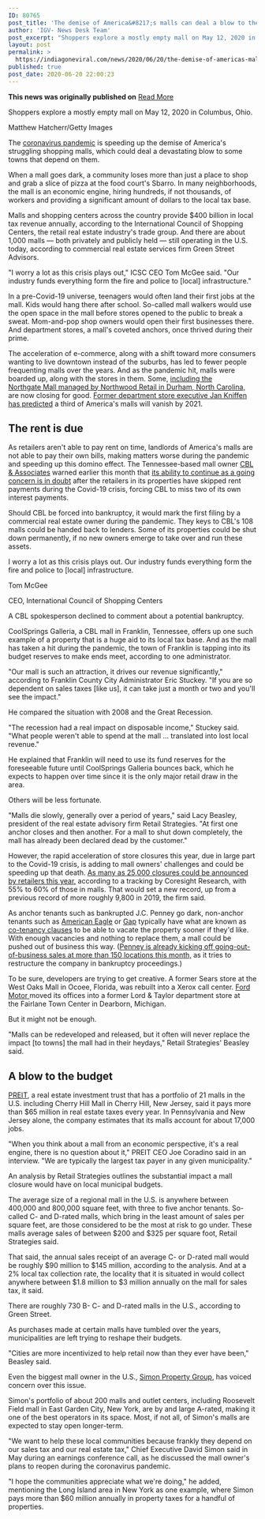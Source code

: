 ```yaml
---
ID: 80765
post_title: 'The demise of America&#8217;s malls can deal a blow to the towns that depend on them'
author: 'IGV- News Desk Team'
post_excerpt: "Shoppers explore a mostly empty mall on May 12, 2020 in Columbus, Ohio.Matthew Hatcherr/Getty ImagesThe coronavirus pandemic is speeding up the demise of America's struggling shopping malls, which could deal a devastating blow to some towns that depend on them. When a mall goes dark, a community loses more than just a place to shop and&hellip;"
layout: post
permalink: >
  https://indiagoneviral.com/news/2020/06/20/the-demise-of-americas-malls-can-deal-a-blow-to-the-towns-that-depend-on-them/80765/india-gone-viral/
published: true
post_date: 2020-06-20 22:00:23
---
```

<b>This news was originally published on</b> <a href="https://www.cnbc.com/2020/06/20/how-mall-closings-in-america-hurt-the-towns-depending-on-them.html" class="button purchase" rel="nofollow noopener noreferrer" target="_blank">Read More</a> <br/><div data-analytics="RegularArticle-articleBody-5-2" data-module="ArticleBody" data-test="articleBody-2" id="RegularArticle-ArticleBody-5"><div data-test="InlineImage" id="ArticleBody-InlineImage-106552199"><div><div><p>Shoppers explore a mostly empty mall on May 12, 2020 in Columbus, Ohio.</p><p>Matthew Hatcherr/Getty Images</p></div></div></div><div><p>The <a href="https://www.cnbc.com/coronavirus/">coronavirus pandemic</a> is speeding up the demise of America's struggling shopping malls, which could deal a devastating blow to some towns that depend on them. </p><p>When a mall goes dark, a community loses more than just a place to shop and grab a slice of pizza at the food court's Sbarro. In many neighborhoods, the mall is an economic engine, hiring hundreds, if not thousands, of workers and providing a significant amount of dollars to the local tax base. </p><p>Malls and shopping centers across the country provide $400 billion in local tax revenue annually, according to the International Council of Shopping Centers, the retail real estate industry's trade group. And there are about 1,000 malls — both privately and publicly held — still operating in the U.S. today, according to commercial real estate services firm Green Street Advisors. </p><p>"I worry a lot as this crisis plays out," ICSC CEO Tom McGee said. "Our industry funds everything form the fire and police to [local] infrastructure." </p><p>In a pre-Covid-19 universe, teenagers would often land their first jobs at the mall. Kids would hang there after school. So-called mall walkers would use the open space in the mall before stores opened to the public to break a sweat. Mom-and-pop shop owners would open their first businesses there. And department stores, a mall's coveted anchors, once thrived during their prime. </p><p>The acceleration of e-commerce, along with a shift toward more consumers wanting to live downtown instead of the suburbs, has led to fewer people frequenting malls over the years. And as the pandemic hit, malls were boarded up, along with the stores in them. Some, <a href="https://www.newsobserver.com/news/business/article242481511.html" target="_blank" rel="noopener noreferrer">including the Northgate Mall managed by Northwood Retail in Durham, North Carolina,</a> are now closing for good. <a href="https://www.cnbc.com/2020/06/10/a-third-of-americas-malls-will-disappear-by-next-year-jan-kniffen.html">Former department store executive Jan Kniffen has predicted</a> a third of America's malls will vanish by 2021. </p></div><h2>The rent is due</h2><div><p>As retailers aren't able to pay rent on time, landlords of America's malls are not able to pay their own bills, making matters worse during the pandemic and speeding up this domino effect. The Tennessee-based mall owner <a href="https://www.cnbc.com/quotes/?symbol=CBL">CBL & Associates</a> warned earlier this month that <a href="https://www.cnbc.com/2020/06/05/mall-owner-cbl-warns-about-its-ability-to-continue-as-a-going-concern.html">its ability to continue as a going concern is in doubt</a> after the retailers in its properties have skipped rent payments during the Covid-19 crisis, forcing CBL to miss two of its own interest payments. </p><p>Should CBL be forced into bankruptcy, it would mark the first filing by a commercial real estate owner during the pandemic. They keys to CBL's 108 malls could be handed back to lenders. Some of its properties could be shut down permanently, if no new owners emerge to take over and run these assets. </p></div><div data-test="Pullquote"><div><div><p>I worry a lot as this crisis plays out. Our industry funds everything form the fire and police to [local] infrastructure.</p><div><p>Tom McGee</p><p>CEO, International Council of Shopping Centers</p></div></div></div></div><div><p>A CBL spokesperson declined to comment about a potential bankruptcy. </p><p>CoolSprings Galleria, a CBL mall in Franklin, Tennessee, offers up one such example of a property that is a huge aid to its local tax base. And as the mall has taken a hit during the pandemic, the town of Franklin is tapping into its budget reserves to make ends meet, according to one administrator. </p><p>"Our mall is such an attraction, it drives our revenue significantly," according to Franklin County City Administrator Eric Stuckey. "If you are so dependent on sales taxes [like us], it can take just a month or two and you'll see the impact." </p><p>He compared the situation with 2008 and the Great Recession. </p><p>"The recession had a real impact on disposable income," Stuckey said. "What people weren't able to spend at the mall ... translated into lost local revenue." </p><p>He explained that Franklin will need to use its fund reserves for the foreseeable future until CoolSprings Galleria bounces back, which he expects to happen over time since it is the only major retail draw in the area. </p><p>Others will be less fortunate. </p><p>"Malls die slowly, generally over a period of years," said Lacy Beasley, president of the real estate advisory firm Retail Strategies. "At first one anchor closes and then another. For a mall to shut down completely, the mall has already been declared dead by the customer." </p><p>However, the rapid acceleration of store closures this year, due in large part to the Covid-19 crisis, is adding to mall owners' challenges and could be speeding up that death. <a href="https://www.cnbc.com/2020/06/09/coresight-predicts-record-25000-retail-stores-will-close-in-2020.html">As many as 25,000 closures could be announced by retailers this year,</a> according to a tracking by Coresight Research, with 55% to 60% of those in malls. That would set a new record, up from a previous record of more roughly 9,800 in 2019, the firm said. </p></div><div><p>As anchor tenants such as bankrupted J.C. Penney go dark, non-anchor tenants such as <a href="http://www.cnbc.com/quotes/?symbol=AEO">American Eagle</a> or <a href="http://www.cnbc.com/quotes/?symbol=GPS">Gap</a> typically have what are known as <a href="https://www.cnbc.com/2020/04/23/coronavirus-will-speed-up-store-closures-what-landlords-need-to-watch-next.html">co-tenancy clauses</a> to be able to vacate the property sooner if they'd like. With enough vacancies and nothing to replace them, a mall could be pushed out of business this way. (<a href="https://www.cnbc.com/2020/06/04/jc-penney-announces-154-stores-set-to-close-this-summer-heres-the-full-list.html">Penney is already kicking off going-out-of-business sales at more than 150 locations this month,</a> as it tries to restructure the company in bankruptcy proceedings.) </p><p>To be sure, developers are trying to get creative. A former Sears store at the West Oaks Mall in Ocoee, Florida, was rebuilt into a Xerox call center. <a href="http://www.cnbc.com/quotes/?symbol=F">Ford Motor </a>moved its offices into a former Lord & Taylor department store at the Fairlane Town Center in Dearborn, Michigan. </p><p>But it might not be enough. </p><p>"Malls can be redeveloped and released, but it often will never replace the impact [to towns] the mall had in their heydays," Retail Strategies' Beasley said. </p></div><h2>A blow to the budget </h2><div><p><a href="https://www.cnbc.com/quotes/?symbol=PEI">PREIT</a>, a real estate investment trust that has a portfolio of 21 malls in the U.S. including Cherry Hill Mall in Cherry Hill, New Jersey, said it pays more than $65 million in real estate taxes every year. In Pennsylvania and New Jersey alone, the company estimates that its malls account for about 17,000 jobs. </p><p>"When you think about a mall from an economic perspective, it's a real engine, there is no question about it," PREIT CEO Joe Coradino said in an interview. "We are typically the largest tax payer in any given municipality." </p><p>An analysis by Retail Strategies outlines the substantial impact a mall closure would have on local municipal budgets. </p><p>The average size of a regional mall in the U.S. is anywhere between 400,000 and 800,000 square feet, with three to five anchor tenants. So-called C- and D-rated malls, which bring in the least amount of sales per square feet, are those considered to be the most at risk to go under. These malls average sales of between $200 and $325 per square foot, Retail Strategies said. </p><p>That said, the annual sales receipt of an average C- or D-rated mall would be roughly $90 million to $145 million, according to the analysis. And at a 2% local tax collection rate, the locality that it is situated in would collect anywhere between $1.8 million to $3 million annually on the mall for sales tax, it said. </p><p>There are roughly 730 B- C- and D-rated malls in the U.S., according to Green Street. </p><p>As purchases made at certain malls have tumbled over the years, municipalities are left trying to reshape their budgets. </p><p>"Cities are more incentivized to help retail now than they ever have been," Beasley said. </p><p>Even the biggest mall owner in the U.S., <a href="https://www.cnbc.com/quotes/?symbol=SPG">Simon Property Group</a>, has voiced concern over this issue. </p><p>Simon's portfolio of about 200 malls and outlet centers, including Roosevelt Field mall in East Garden City, New York, are by and large A-rated, making it one of the best operators in its space. Most, if not all, of Simon's malls are expected to stay open longer-term. </p><p>"We want to help these local communities because frankly they depend on our sales tax and our real estate tax," Chief Executive David Simon said in May during an earnings conference call, as he discussed the mall owner's plans to reopen during the coronavirus pandemic. </p><p>"I hope the communities appreciate what we're doing," he added, mentioning the Long Island area in New York as one example, where Simon pays more than $60 million annually in property taxes for a handful of properties. </p></div></div>
